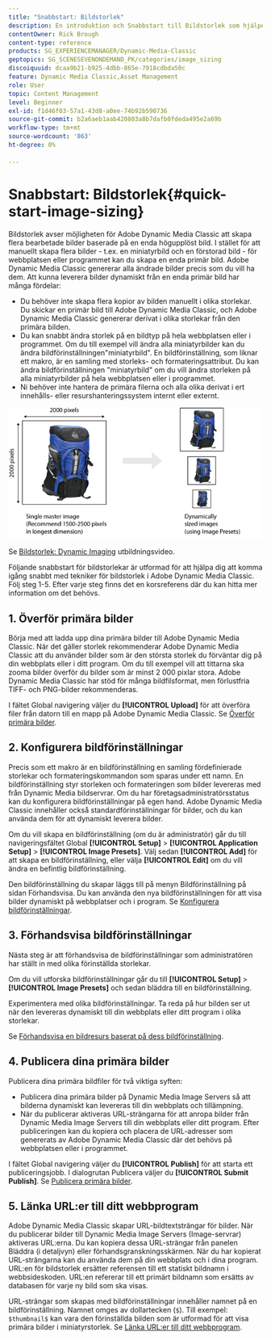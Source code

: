 ```yaml
---
title: "Snabbstart: Bildstorlek"
description: En introduktion och Snabbstart till Bildstorlek som hjälper dig att komma igång snabbt med tekniker för bildstorlek i Adobe Dynamic Media Classic.
contentOwner: Rick Brough
content-type: reference
products: SG_EXPERIENCEMANAGER/Dynamic-Media-Classic
geptopics: SG_SCENESEVENONDEMAND_PK/categories/image_sizing
discoiquuid: dcaa9b21-b925-4dbb-865e-7918cdbda50c
feature: Dynamic Media Classic,Asset Management
role: User
topic: Content Management
level: Beginner
exl-id: f1d46f03-57a1-43d8-a0ee-74b92b590736
source-git-commit: b2a6aeb1aab420803a8b7dafb0fdeda495e2a69b
workflow-type: tm+mt
source-wordcount: '863'
ht-degree: 0%

---
```


# Snabbstart: Bildstorlek{#quick-start-image-sizing}

Bildstorlek avser möjligheten för Adobe Dynamic Media Classic att skapa flera bearbetade bilder baserade på en enda högupplöst bild. I stället för att manuellt skapa flera bilder - t.ex. en miniatyrbild och en förstorad bild - för webbplatsen eller programmet kan du skapa en enda primär bild. Adobe Dynamic Media Classic genererar alla ändrade bilder precis som du vill ha dem. Att kunna leverera bilder dynamiskt från en enda primär bild har många fördelar:

* Du behöver inte skapa flera kopior av bilden manuellt i olika storlekar. Du skickar en primär bild till Adobe Dynamic Media Classic, och Adobe Dynamic Media Classic genererar derivat i olika storlekar från den primära bilden.
* Du kan snabbt ändra storlek på en bildtyp på hela webbplatsen eller i programmet. Om du till exempel vill ändra alla miniatyrbilder kan du ändra bildförinställningen&quot;miniatyrbild&quot;. En bildförinställning, som liknar ett makro, är en samling med storleks- och formateringsattribut. Du kan ändra bildförinställningen &quot;miniatyrbild&quot; om du vill ändra storleken på alla miniatyrbilder på hela webbplatsen eller i programmet.
* Ni behöver inte hantera de primära filerna och alla olika derivat i ert innehålls- eller resurshanteringssystem internt eller externt.

![Du kan skapa flera härledda bilder i olika storlekar från samma högupplösta primära fil.](/help/using/assets/is_derivative_sizes_popup.png)

Se [Bildstorlek: Dynamic Imaging](https://s7d5.scene7.com/s7viewers/html5/VideoViewer.html?videoserverurl=https://s7d5.scene7.com/is/content/&amp;emailurl=https://s7d5.scene7.com/s7/emailFriend&amp;serverUrl=https://s7d5.scene7.com/is/image/&amp;config=Scene7SharedAssets/Universal_HTML5_Video&amp;contenturl=https://s7d5.scene7.com/skins/&amp;asset=S7tutorials/557_Image%20Sizing_converted%20renamed_Dynamic%20Imaging-AVS) utbildningsvideo.

Följande snabbstart för bildstorlekar är utformad för att hjälpa dig att komma igång snabbt med tekniker för bildstorlek i Adobe Dynamic Media Classic. Följ steg 1-5. Efter varje steg finns det en korsreferens där du kan hitta mer information om det behövs.

## 1. Överför primära bilder

Börja med att ladda upp dina primära bilder till Adobe Dynamic Media Classic. När det gäller storlek rekommenderar Adobe Dynamic Media Classic att du använder bilder som är den största storlek du förväntar dig på din webbplats eller i ditt program. Om du till exempel vill att tittarna ska zooma bilder överför du bilder som är minst 2 000 pixlar stora. Adobe Dynamic Media Classic har stöd för många bildfilsformat, men förlustfria TIFF- och PNG-bilder rekommenderas.

I fältet Global navigering väljer du **[!UICONTROL Upload]** för att överföra filer från datorn till en mapp på Adobe Dynamic Media Classic. Se [Överför primära bilder](uploading-master-images.md#uploading_master_images).

## 2. Konfigurera bildförinställningar

Precis som ett makro är en bildförinställning en samling fördefinierade storlekar och formateringskommandon som sparas under ett namn. En bildförinställning styr storleken och formateringen som bilder levereras med från Dynamic Media bildservrar. Om du har företagsadministratörsstatus kan du konfigurera bildförinställningar på egen hand. Adobe Dynamic Media Classic innehåller också standardförinställningar för bilder, och du kan använda dem för att dynamiskt leverera bilder.

Om du vill skapa en bildförinställning (om du är administratör) går du till navigeringsfältet Global **[!UICONTROL Setup]** > **[!UICONTROL Application Setup]** > **[!UICONTROL Image Presets]**. Välj sedan **[!UICONTROL Add]** för att skapa en bildförinställning, eller välja **[!UICONTROL Edit]** om du vill ändra en befintlig bildförinställning.

Den bildförinställning du skapar läggs till på menyn Bildförinställning på sidan Förhandsvisa. Du kan använda den nya bildförinställningen för att visa bilder dynamiskt på webbplatser och i program. Se [Konfigurera bildförinställningar](setting-image-presets.md#setting_up_image_presets).

## 3. Förhandsvisa bildförinställningar

Nästa steg är att förhandsvisa de bildförinställningar som administratören har ställt in med olika förinställda storlekar.

Om du vill utforska bildförinställningar går du till **[!UICONTROL Setup]** > **[!UICONTROL Image Presets]** och sedan bläddra till en bildförinställning.

Experimentera med olika bildförinställningar. Ta reda på hur bilden ser ut när den levereras dynamiskt till din webbplats eller ditt program i olika storlekar.

Se [Förhandsvisa en bildresurs baserat på dess bildförinställning](previewing-asset.md#previewing_an_image_asset_based_on_its_image_preset).

## 4. Publicera dina primära bilder

Publicera dina primära bildfiler för två viktiga syften:

* Publicera dina primära bilder på Dynamic Media Image Servers så att bilderna dynamiskt kan levereras till din webbplats och tillämpning.
* När du publicerar aktiveras URL-strängarna för att anropa bilder från Dynamic Media Image Servers till din webbplats eller ditt program. Efter publiceringen kan du kopiera och placera de URL-adresser som genererats av Adobe Dynamic Media Classic där det behövs på webbplatsen eller i programmet.

I fältet Global navigering väljer du **[!UICONTROL Publish]** för att starta ett publiceringsjobb. I dialogrutan Publicera väljer du **[!UICONTROL Submit Publish]**. Se [Publicera primära bilder](publishing-master-images.md#publishing_master_images).

## 5. Länka URL:er till ditt webbprogram

Adobe Dynamic Media Classic skapar URL-bildtextsträngar för bilder. När du publicerar bilder till Dynamic Media Image Servers (Image-servrar) aktiveras URL:erna. Du kan kopiera dessa URL-strängar från panelen Bläddra (i detaljvyn) eller förhandsgranskningsskärmen. När du har kopierat URL-strängarna kan du använda dem på din webbplats och i dina program. URL:en för bildstorlek ersätter referensen till ett statiskt bildnamn i webbsideskoden. URL:en refererar till ett primärt bildnamn som ersätts av databasen för varje ny bild som ska visas.

URL-strängar som skapas med bildförinställningar innehåller namnet på en bildförinställning. Namnet omges av dollartecken (`$`). Till exempel: `$thumbnail$` kan vara den förinställda bilden som är utformad för att visa primära bilder i miniatyrstorlek. Se [Länka URL:er till ditt webbprogram](linking-urls-web-application.md#linking_urls_to_your_web_application).
